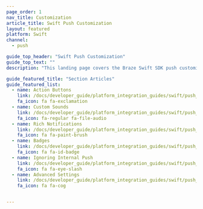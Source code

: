 ```yaml
---
page_order: 1
nav_title: Customization
article_title: Swift Push Customization
layout: featured
platform: Swift
channel:
  - push

guide_top_header: "Swift Push Customization"
guide_top_text: ""
description: "This landing page covers the Braze Swift SDK push customization options."

guide_featured_title: "Section Articles"
guide_featured_list:
  - name: Action Buttons
    link: /docs/developer_guide/platform_integration_guides/swift/push_notifications/customization/action_buttons/
    fa_icon: fa fa-exclamation
  - name: Custom Sounds
    link: /docs/developer_guide/platform_integration_guides/swift/push_notifications/customization/custom_sounds/
    fa_icon: fa-regular fa-file-audio
  - name: Rich Notifications
    link: /docs/developer_guide/platform_integration_guides/swift/push_notifications/customization/rich_notifications/
    fa_icon: fa fa-paint-brush
  - name: Badges
    link: /docs/developer_guide/platform_integration_guides/swift/push_notifications/customization/badges/
    fa_icon: fa fa-id-badge
  - name: Ignoring Internal Push
    link: /docs/developer_guide/platform_integration_guides/swift/push_notifications/customization/ignoring_internal_push/
    fa_icon: fa fa-eye-slash
  - name: Advanced Settings
    link: /docs/developer_guide/platform_integration_guides/swift/push_notifications/customization/advanced_settings/
    fa_icon: fa fa-cog


---
```

<br><br>